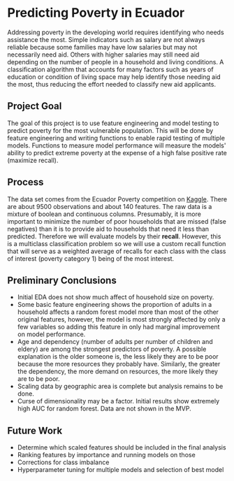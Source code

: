 # Predicting Poverty in Ecuador

Addressing poverty in the developing world requires identifying who needs assistance the most. Simple indicators such as salary are not always reliable because some families may have low salaries but may not necessarily need aid. Others with higher salaries may still need aid depending on the number of people in a household and living conditions. A classification algorithm that accounts for many factors such as years of education or condition of living space may help identify those needing aid the most, thus reducing the effort needed to classify new aid applicants.

## Project Goal

The goal of this project is to use feature engineering and model testing to predict poverty for the most vulnerable population. This will be done by feature engineering and writing functions to enable rapid testing of multiple models. Functions to measure model performance will measure the models' ability to predict extreme poverty at the expense of a high false positive rate (maximize recall).

## Process

The data set comes from the Ecuador Poverty competition on [Kaggle](https://www.kaggle.com/c/costa-rican-household-poverty-prediction/data). There are about 9500 observations and about 140 features. The raw data is a mixture of boolean and continuous columns. Presumably, it is more important to minimize the number of poor households that are missed (false negatives) than it is to provide aid to households that need it less than predicted. Therefore we will evaluate models by their **recall**. However, this is a multiclass classification problem so we will use a custom recall function that will serve as a weighted average of recalls for each class with the class of interest (poverty category 1) being of the most interest. 


## Preliminary Conclusions

* Initial EDA does not show much affect of household size on poverty.
* Some basic feature engineering shows the proportion of adults in a household affects a random forest model more than most of the other original features, however, the model is most strongly affected by only a few variables so adding this feature in only had marginal improvement on model performance.
* Age and dependency (number of adults per number of children and eldery) are among the strongest predictors of poverty. A possible explanation is the older someone is, the less likely they are to be poor because the more resources they probably have. Similarly, the greater the dependency, the more demand on resources, the more likely they are to be poor.
* Scaling data by geographic area is complete but analysis remains to be done.
* Curse of dimensionality may be a factor. Initial results show extremely high AUC for random forest. Data are not shown in the MVP.

## Future Work

* Determine which scaled features should be included in the final analysis
* Ranking features by importance and running models on those
* Corrections for class imbalance
* Hyperparameter tuning for multiple models and selection of best model

